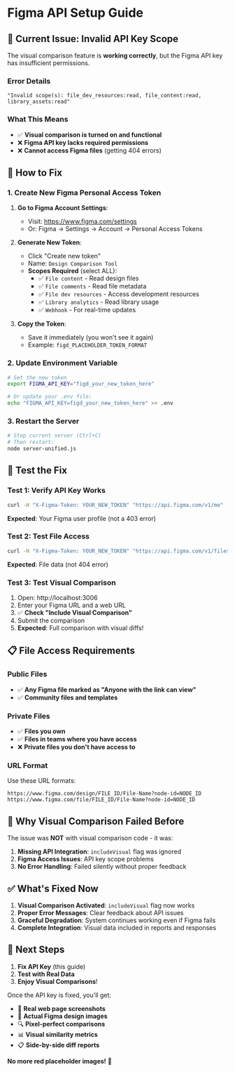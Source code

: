 # Figma API Setup Guide

## 🚨 Current Issue: Invalid API Key Scope

The visual comparison feature is **working correctly**, but the Figma API key has insufficient permissions.

### Error Details
```
"Invalid scope(s): file_dev_resources:read, file_content:read, library_assets:read"
```

### What This Means
- ✅ **Visual comparison is turned on and functional**
- ❌ **Figma API key lacks required permissions**
- ❌ **Cannot access Figma files** (getting 404 errors)

## 🔧 How to Fix

### 1. Create New Figma Personal Access Token

1. **Go to Figma Account Settings**:
   - Visit: https://www.figma.com/settings
   - Or: Figma → Settings → Account → Personal Access Tokens

2. **Generate New Token**:
   - Click "Create new token"
   - Name: `Design Comparison Tool`
   - **Scopes Required** (select ALL):
     - ✅ `File content` - Read design files
     - ✅ `File comments` - Read file metadata  
     - ✅ `File dev resources` - Access development resources
     - ✅ `Library analytics` - Read library usage
     - ✅ `Webhook` - For real-time updates

3. **Copy the Token**:
   - Save it immediately (you won't see it again)
   - Example: `figd_PLACEHOLDER_TOKEN_FORMAT`

### 2. Update Environment Variable

```bash
# Set the new token
export FIGMA_API_KEY="figd_your_new_token_here"

# Or update your .env file:
echo "FIGMA_API_KEY=figd_your_new_token_here" >> .env
```

### 3. Restart the Server

```bash
# Stop current server (Ctrl+C)
# Then restart:
node server-unified.js
```

## 🧪 Test the Fix

### Test 1: Verify API Key Works
```bash
curl -H "X-Figma-Token: YOUR_NEW_TOKEN" "https://api.figma.com/v1/me"
```

**Expected**: Your Figma user profile (not a 403 error)

### Test 2: Test File Access
```bash
curl -H "X-Figma-Token: YOUR_NEW_TOKEN" "https://api.figma.com/v1/files/YOUR_FILE_ID"
```

**Expected**: File data (not 404 error)

### Test 3: Test Visual Comparison
1. Open: http://localhost:3006
2. Enter your Figma URL and a web URL
3. ✅ **Check "Include Visual Comparison"**
4. Submit the comparison
5. **Expected**: Full comparison with visual diffs!

## 📋 File Access Requirements

### Public Files
- ✅ **Any Figma file marked as "Anyone with the link can view"**
- ✅ **Community files and templates**

### Private Files  
- ✅ **Files you own**
- ✅ **Files in teams where you have access**
- ❌ **Private files you don't have access to**

### URL Format
Use these URL formats:
```
https://www.figma.com/design/FILE_ID/File-Name?node-id=NODE_ID
https://www.figma.com/file/FILE_ID/File-Name?node-id=NODE_ID
```

## 🎯 Why Visual Comparison Failed Before

The issue was **NOT** with visual comparison code - it was:

1. **Missing API Integration**: `includeVisual` flag was ignored
2. **Figma Access Issues**: API key scope problems
3. **No Error Handling**: Failed silently without proper feedback

## ✅ What's Fixed Now

1. **Visual Comparison Activated**: `includeVisual` flag now works
2. **Proper Error Messages**: Clear feedback about API issues  
3. **Graceful Degradation**: System continues working even if Figma fails
4. **Complete Integration**: Visual data included in reports and responses

## 🚀 Next Steps

1. **Fix API Key** (this guide)
2. **Test with Real Data** 
3. **Enjoy Visual Comparisons**!

Once the API key is fixed, you'll get:
- 📸 **Real web page screenshots**
- 🎨 **Actual Figma design images** 
- 🔍 **Pixel-perfect comparisons**
- 📊 **Visual similarity metrics**
- 📋 **Side-by-side diff reports**

**No more red placeholder images!** 🎉 